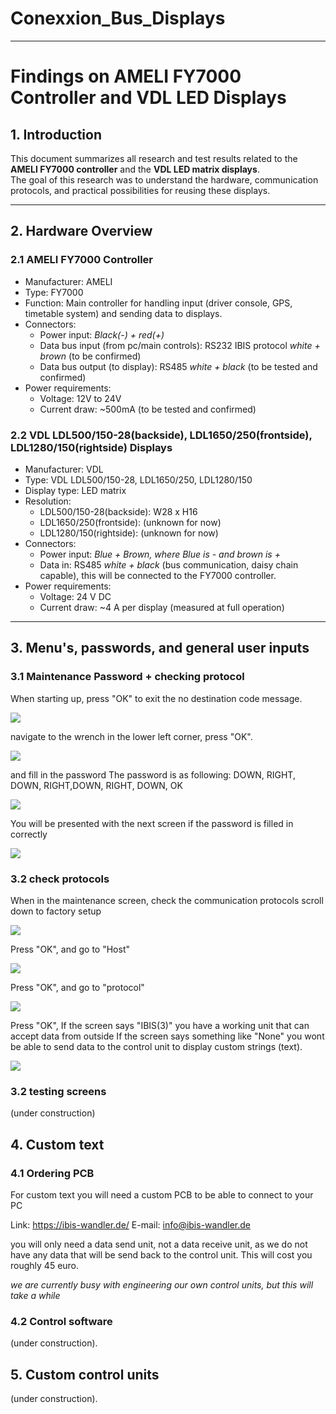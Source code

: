 # Conexxion_Bus_Displays

---

# Findings on AMELI FY7000 Controller and VDL LED Displays

## 1. Introduction
This document summarizes all research and test results related to the **AMELI FY7000 controller** and the **VDL LED matrix displays**.  
The goal of this research was to understand the hardware, communication protocols, and practical possibilities for reusing these displays.

---

## 2. Hardware Overview

### 2.1 AMELI FY7000 Controller
- Manufacturer: AMELI  
- Type: FY7000  
- Function: Main controller for handling input (driver console, GPS, timetable system) and sending data to displays.  
- Connectors:  
    - Power input: *Black(-) + red(+)*  
    - Data bus input (from pc/main controls): RS232 IBIS protocol *white + brown* (to be confirmed)
    - Data bus output (to display): RS485 *white + black* (to be tested and confirmed)
- Power requirements:
    - Voltage: 12V to 24V
    - Current draw: ~500mA (to be tested and confirmed)

### 2.2 VDL LDL500/150-28(backside), LDL1650/250(frontside), LDL1280/150(rightside) Displays
- Manufacturer: VDL  
- Type: VDL LDL500/150-28, LDL1650/250, LDL1280/150    
- Display type: LED matrix  
- Resolution:
    - LDL500/150-28(backside): W28 x H16
    - LDL1650/250(frontside): (unknown for now)
    - LDL1280/150(rightside): (unknown for now)
- Connectors:  
    - Power input: *Blue + Brown, where Blue is - and brown is +* 
    - Data in: RS485 *white + black* (bus communication, daisy chain capable), this will be connected to the FY7000 controller.    
- Power requirements:  
    - Voltage: 24 V DC  
    - Current draw: ~4 A per display (measured at full operation)  

---

## 3. Menu's, passwords, and general user inputs

### 3.1 Maintenance Password + checking protocol

When starting up, press "OK" to exit the no destination code message.

![](https://github.com/BlindPlayer2005/Conexxion_Bus_Displays/blob/main/images/IMG20250817172116.jpg?raw=true)

navigate to the wrench in the lower left corner, press "OK". 

![](https://github.com/BlindPlayer2005/Conexxion_Bus_Displays/blob/main/images/IMG20250817172124.jpg?raw=true)

and fill in the password
The password is as following: DOWN, RIGHT, DOWN, RIGHT,DOWN, RIGHT, DOWN, OK

![](https://github.com/BlindPlayer2005/Conexxion_Bus_Displays/blob/main/images/IMG20250817172130.jpg?raw=true)

You will be presented with the next screen if the password is filled in correctly

![](https://github.com/BlindPlayer2005/Conexxion_Bus_Displays/blob/main/images/IMG20250817172141.jpg?raw=true)

### 3.2 check protocols

When in the maintenance screen, check the communication protocols
scroll down to factory setup

![](https://github.com/BlindPlayer2005/Conexxion_Bus_Displays/blob/main/images/IMG20250817172147.jpg?raw=true)

Press "OK", and go to "Host"

![](https://github.com/BlindPlayer2005/Conexxion_Bus_Displays/blob/main/images/IMG20250817172153.jpg?raw=true)

Press "OK", and go to "protocol"

![](https://github.com/BlindPlayer2005/Conexxion_Bus_Displays/blob/main/images/IMG20250817172200.jpg?raw=true)

Press "OK", If the screen says "IBIS(3)" you have a working unit that can accept data from outside
If the screen says something like "None" you wont be able to send data to the control unit to display custom strings (text).

![](https://github.com/BlindPlayer2005/Conexxion_Bus_Displays/blob/main/images/IMG20250817172208.jpg?raw=true)

### 3.2 testing screens

(under construction)

## 4. Custom text

### 4.1 Ordering PCB

For custom text you will need a custom PCB to be able to connect to your PC

Link: https://ibis-wandler.de/
E-mail: info@ibis-wandler.de

you will only need a data send unit, not a data receive unit, as we do not have any data that will be send back to the control unit.
This will cost you roughly 45 euro.

*we are currently busy with engineering our own control units, but this will take a while*

### 4.2 Control software

(under construction).

## 5. Custom control units

(under construction).